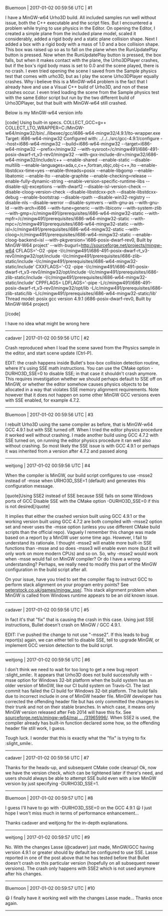 Bluemoon | 2017-01-02 00:59:56 UTC | #1

I have a MinGW-w64 Urho3D build. All included samples run well without issue, both the C++ executable and the script files. But I encountered a problem while trying to use physics in the Editor.
On opening the Editor, I created a simple plane from the included plane model, scaled it considerably, added a rigid body and a static plane collision shape. Next I added a box with a rigid body with a mass of 1.0 and a box collision shape. This box was raised up so as to fall on the plane when the RunUpdatePlay button is pressed. Now when the RunUpdatePlay button is pressed, the box falls, but when it makes contact with the plane, the Urho3DPlayer crashes, but if the box's rigid body mass is set to 0.0 and the scene played, there is no crash.
I even tried opening the scene I saved from the Sample physics test that comes with urho3D, but as I play the scene Urho3DPlayer equally crashes. Why i believe this is a MinGW-w64 problem is the fact that I already have and use a Visual C++ build of Urho3D, and non of these crashes occur. I even tried loading the scene from the Sample physics test with the same Editor script but run by the two different build of Urho3DPlayer, but that built with MinGW-w64 still crashed.

Below is my MinGW-w64 version info 

[code]
Using built-in specs.
COLLECT_GCC=g++
COLLECT_LTO_WRAPPER=C:/MinGW-w64/mingw32/bin/../libexec/gcc/i686-w64-mingw32/4.9.1/lto-wrapper.exe
Target: i686-w64-mingw32
Configured with: ../../../src/gcc-4.9.1/configure --host=i686-w64-mingw32 --build=i686-w64-mingw32 --target=i686-w64-mingw32 --prefix=/mingw32 --with-sysroot=/c/mingw491/i686-491-posix-dwarf-rt_v3-rev0/mingw32 --with-gxx-include-dir=/mingw32/i686-w64-mingw32/include/c++ --enable-shared --enable-static --disable-multilib --enable-languages=ada,c,c++,fortran,objc,obj-c++,lto --enable-libstdcxx-time=yes --enable-threads=posix --enable-libgomp --enable-libatomic --enable-lto --enable-graphite --enable-checking=release --enable-fully-dynamic-string --enable-version-specific-runtime-libs --disable-sjlj-exceptions --with-dwarf2 --disable-isl-version-check --disable-cloog-version-check --disable-libstdcxx-pch --disable-libstdcxx-debug --enable-bootstrap --disable-rpath --disable-win32-registry --disable-nls --disable-werror --disable-symvers --with-gnu-as --with-gnu-ld --with-arch=i686 --with-tune=generic --with-libiconv --with-system-zlib --with-gmp=/c/mingw491/prerequisites/i686-w64-mingw32-static --with-mpfr=/c/mingw491/prerequisites/i686-w64-mingw32-static --with-mpc=/c/mingw491/prerequisites/i686-w64-mingw32-static --with-isl=/c/mingw491/prerequisites/i686-w64-mingw32-static --with-cloog=/c/mingw491/prerequisites/i686-w64-mingw32-static --enable-cloog-backend=isl --with-pkgversion='i686-posix-dwarf-rev0, Built by MinGW-W64 project' --with-bugurl=http://sourceforge.net/projects/mingw-w64 CFLAGS='-O2 -pipe -I/c/mingw491/i686-491-posix-dwarf-rt_v3-rev0/mingw32/opt/include -I/c/mingw491/prerequisites/i686-zlib-static/include -I/c/mingw491/prerequisites/i686-w64-mingw32-static/include' CXXFLAGS='-O2 -pipe -I/c/mingw491/i686-491-posix-dwarf-rt_v3-rev0/mingw32/opt/include -I/c/mingw491/prerequisites/i686-zlib-static/include -I/c/mingw491/prerequisites/i686-w64-mingw32-static/include' CPPFLAGS= LDFLAGS='-pipe -L/c/mingw491/i686-491-posix-dwarf-rt_v3-rev0/mingw32/opt/lib -L/c/mingw491/prerequisites/i686-zlib-static/lib -L/c/mingw491/prerequisites/i686-w64-mingw32-static/lib'
Thread model: posix
gcc version 4.9.1 (i686-posix-dwarf-rev0, Built by MinGW-W64 project) 

[/code]

I have no idea what might be wrong here

-------------------------

cadaver | 2017-01-02 00:59:56 UTC | #2

Crash reproduced when I load the scene saved from the Physics sample in the editor, and start scene update (Ctrl-P).

EDIT: the crash happens inside Bullet's box-box collision detection routine, where it's using SSE math instructions. You can use the CMake option -DURHO3D_SSE=0 to disable SSE; in that case it shouldn't crash anymore. This requires investigation whether we should perhaps default to SSE off on MinGW, or whether the editor somehow causes physics objects to be allocated in a way that violates SSE memory alignment requirements. Note however that it does not happen on some other MinGW GCC versions even with SSE enabled, for example 4.7.2.

-------------------------

Bluemoon | 2017-01-02 00:59:56 UTC | #3

I rebuilt Urho3D using the same compiler as before, that is MinGW-w64 GCC 4.9.1 but with SSE turned off. When I tried the editor physics procedure it worked well without crashing. I made another build using GCC 4.7.2 with SSE turned on, on running the editor physics procedure it ran well also without crashing. So most likely the SSE issue is with GCC 4.9.1 or perhaps it was inherited from a version after 4.7.2 and passed along

-------------------------

weitjong | 2017-01-02 00:59:56 UTC | #4

When the compiler is MinGW, our build script configures to use -msse2 instead of -msse when URHO3D_SSE=1 (default) and generates this configuration message.

[quote]Using SSE2 instead of SSE because SSE fails on some Windows ports of GCC
Disable SSE with the CMake option -DURHO3D_SSE=0 if this is not desired[/quote]

It implies that either the crashed version built using GCC 4.9.1 or the working version built using GCC 4.7.2 are both compiled with -msse2 option set and never uses the -msse option (unless you use different CMake build scripts than the official repo). Vaguely I remember this change was made based on a report by a MinGW user some time ago. However, I fail to understand its rationale. I thought -msse2 will enable more built-in SSE functions than -msse and so does -msse3 will enable even more (but it will only work on more modern CPUs) and so on. So, why -msse2 would work when -msse would fail on MinGW compiler? Or do I have a wrong understanding? Perhaps, we really need to modify this part of the MinGW configuration in the build script after all.

On your issue, have you tried to set the compiler flag to instruct GCC to perform stack alignment on your program entry points? See [peterstock.co.uk/games/mingw_sse/](http://www.peterstock.co.uk/games/mingw_sse/). This stack alignment problem when MinGW is called from Windows runtime appears to be an old known issue.

-------------------------

cadaver | 2017-01-02 00:59:56 UTC | #5

In fact it's that "fix" that is causing the crash in this case. Using just SSE instructions, Bullet doesn't crash on MinGW / GCC 4.9.1.

EDIT: I've pushed the change to not use "-msse2". If this leads to bug report(s) again, we can either tell to disable SSE, tell to upgrade MinGW, or implement GCC version detection to the build script.

-------------------------

weitjong | 2017-01-02 00:59:56 UTC | #6

I don't think we need to wait for too long to get a new bug report :slight_smile:.  It appears that Urho3D does not build successfully with -msse option for Windows 32-bit platform when the build system has an older version of MinGW, like our CI build system on Travis-CI. The last commit has failed the CI build for Windows 32-bit platform. The build fails due to incorrect include in one of MinGW header file. MinGW developer has corrected the offending header file but has only committed the changes in their trunk and not on their stable branches. In which case, it means only MinGW version released after Feb 2014 will have this fix. See [sourceforge.net/p/mingw-w64/mai ... /31965996/](https://sourceforge.net/p/mingw-w64/mailman/message/31965996/). When SSE2 is used, the compiler already has built-in function declared some how, so the offending header file still work, I guess.

Tough luck. I wonder that this is exactly what the "fix" is trying to fix :slight_smile:.

-------------------------

cadaver | 2017-01-02 00:59:56 UTC | #7

Thanks for the heads-up, and subsequent CMake code cleanup! Ok, now we have the version check, which can be tightened later if there's need, and users should always be able to attempt SSE build even with a low MinGW version by just specifying -DURHO3D_SSE=1.

-------------------------

Bluemoon | 2017-01-02 00:59:57 UTC | #8

I guess I'll have to go with -DURHO3D_SSE=0 on the GCC 4.9.1  :frowning:  I just hope I won't miss much in terms of performance enhancement...

Thanks cadaver and weitjong for the in-depth explanations.

-------------------------

weitjong | 2017-01-02 00:59:57 UTC | #9

No. With the changes Lasse (@cadaver) just made, MinGW/GCC having version 4.9.1 or greater should by default be configured to use SSE. Lasse reported in one of the post above that he has tested before that Bullet doesn't crash on this particular version (hopefully on all subsequent newer versions). The crash only happens with SSE2 which is not used anymore after his changes.

-------------------------

Bluemoon | 2017-01-02 00:59:57 UTC | #10

:smiley: I finally have it working well with the changes Lasse made... Thanks once again.

-------------------------

